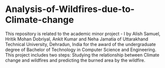 # Analysis-of-Wildfires-due-to-Climate-change
This repository is related to the academic minor project - I by Alish Samuel, Hritik Mohan Dobriyal, Ankit Kumar and Neha Jamatia of Uttarakhand Technical University, Dehradun, India for the award of the undergraduate degree of Bachelor of Technology in Computer Science and Engineering. This project includes two steps: Studying the relationship between Climate change and wildfires and predicting the burned area by the wildfire. 
